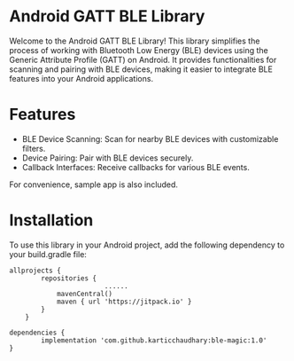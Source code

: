 # Android GATT BLE Library

Welcome to the Android GATT BLE Library! This library simplifies the process of working with Bluetooth Low Energy (BLE) devices using the Generic Attribute Profile (GATT) on Android. It provides functionalities for scanning and pairing with BLE devices, making it easier to integrate BLE features into your Android applications.

# Features
- BLE Device Scanning: Scan for nearby BLE devices with customizable filters.
- Device Pairing: Pair with BLE devices securely.
- Callback Interfaces: Receive callbacks for various BLE events.

For convenience, sample app is also included.

# Installation

To use this library in your Android project, add the following dependency to your build.gradle file:
```
allprojects {
		repositories {
                        ......
			mavenCentral()
			maven { url 'https://jitpack.io' }
		}
	}

dependencies {
        implementation 'com.github.karticchaudhary:ble-magic:1.0'
}
```
